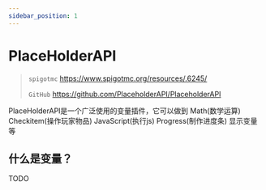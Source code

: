 ```yaml
---
sidebar_position: 1
---
```


# PlaceHolderAPI

> `spigotmc` https://www.spigotmc.org/resources/.6245/
>
> `GitHub` https://github.com/PlaceholderAPI/PlaceholderAPI

PlaceHolderAPI是一个广泛使用的变量插件，它可以做到 Math(数学运算) Checkitem(操作玩家物品) JavaScript(执行js) Progress(制作进度条) 显示变量 等

## 什么是变量？

TODO